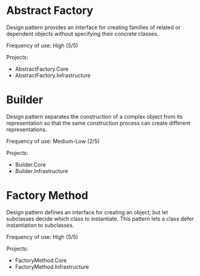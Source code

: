 # Abstract Factory

Design pattern provides an interface for creating families of related or dependent objects without specifying their concrete classes.

Frequency of use: High (5/5)

Projects:
- AbstractFactory.Core
- AbstractFactory.Infrastructure

# Builder

Design pattern separates the construction of a complex object from its representation so that the same construction process can create different representations.

Frequency of use: Medium-Low (2/5)

Projects:
- Builder.Core
- Builder.Infrastructure

# Factory Method

Design pattern defines an interface for creating an object, but let subclasses decide which class to instantiate. This pattern lets a class defer instantiation to subclasses.

Frequency of use: High (5/5)

Projects:
- FactoryMethod.Core
- FactoryMethod.Infrastructure
